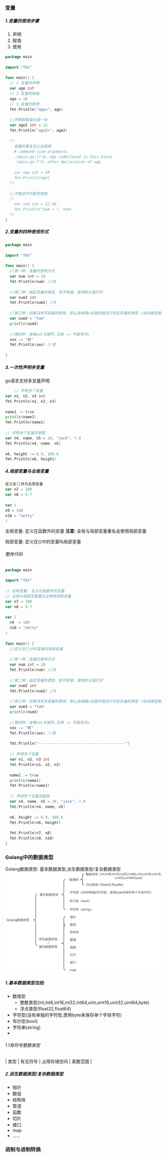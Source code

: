 ### 变量

##### 1.变量的使用步骤

1. 声明
2. 赋值
3. 使用

```go
package main

import "fmt"

func main() {
  // 1.变量的声明
  var age int
  // 2.变量的赋值
  age = 18
  // 3.变量的使用
  fmt.Println("age=", age)

  //声明和赋值合成一句
  var age2 int = 12
  fmt.Println("age2=", age2)

  /*
  	变量的重复定义会报错
  	# command-line-arguments
  	.\main.go:17:6: age redeclared in this block
  	.\main.go:7:6: other declaration of age

  	var age int = 20
  	fmt.Println(age)
  */

  //不能给不匹配的类型
  /*
  	var num int = 12.56
  	fmt.Println("num = ", num)
  */
}

```

##### 2.变量的四种使用形式

```go
package main

import "fmt"

func main() {
  //第一种：变量的使用方式
  var num int = 18
  fmt.Println(num) //18

  //第二种：指定变量的类型，但不赋值，使用默认值打印
  var num2 int
  fmt.Println(num2) //0

  //第三种：如果没有写变量的类型，那么会根据=后面的值进行判定变量的类型 (自动类型推断)
  var num3 = "tom"
  println(num3)

  //第四种：省略var关键字,注意 := 不能写为=
  sex := "男"
  fmt.Println(sex) //男

}

```

##### 3.一次性声明多变量

go语言支持多变量声明

```go
    // 声明多个变量
var n1, n2, n3 int
fmt.Println(n1, n2, n3)

name1 := true
println(name1)
fmt.Println(name1)

// 声明多个变量且赋值
var n4, name, n5 = 10, "jack", 7.8
fmt.Println(n4, name, n5)

n6, height := 6.9, 100.6
fmt.Println(n6, height)
```

##### 4.局部变量与全局变量

```go
定义在{}外为全局变量
var n7 = 100
var n8 = 9.7

var (
n9 = 100
n10 = "netty"
)
```

全局变量: 定义在函数外的变量
**注意:** 全局与局部变量重名会使用局部变量

局部变量: 定义在{}中的变量叫局部变量

###### 整体代码

```go
package main

import "fmt"

// 全局变量: 定义在函数外的变量
// 全局与局部变量重名会使用局部变量
var n7 = 100
var n8 = 9.7

var (
  n9  = 100
  n10 = "netty"
)

func main() {
  //定义在{}中的变量叫局部变量

  //第一种：变量的使用方式
  var num int = 18
  fmt.Println(num) //18

  //第二种：指定变量的类型，但不赋值，使用默认值打印
  var num2 int
  fmt.Println(num2) //0

  //第三种：如果没有写变量的类型，那么会根据=后面的值进行判定变量的类型 (自动类型推断)
  var num3 = "tom"
  println(num3)

  //第四种：省略var关键字,注意 := 不能写为=
  sex := "男"
  fmt.Println(sex) //男

  fmt.Println("---------------------------------------")

  // 声明多个变量
  var n1, n2, n3 int
  fmt.Println(n1, n2, n3)

  name1 := true
  println(name1)
  fmt.Println(name1)

  // 声明多个变量且赋值
  var n4, name, n5 = 10, "jack", 7.8
  fmt.Println(n4, name, n5)

  n6, height := 6.9, 100.6
  fmt.Println(n6, height)

  fmt.Println(n7, n8)
  fmt.Println(n9, n10)
}

```

### Golang中的数据类型

Golang数据类型: 基本数据类型,派生数据类型/复杂数据类型
![img.png](images/img.png)

##### 1.基本数据类型包括:

* 数值型
  * 整数类型(int,int8,int16,int32,int64,uint,uint16,uint32,uint64,byte)
  * 浮点类型(float32,float64)
* 字符型(没有单独的字符型,使用byte来保存单个字母字符)
* 布尔型(bool)
* 字符串(string)
*

###### 1.1有符号整数类型

| 类型 | 有无符号 | 占用存储空间 | 表数范围 |

##### 2.派生数据类型/复杂数据类型

* 指针
* 数组
* 结构体
* 管道
* 函数
* 切片
* 接口
* map
* ......

### 进制与进制转换

